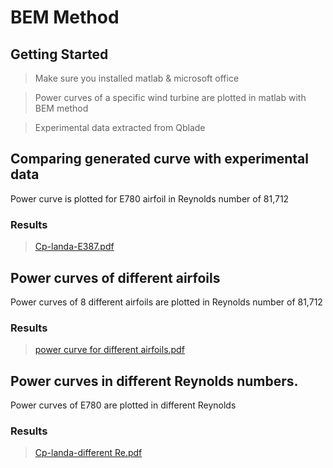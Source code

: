 # BEM Method
## Getting Started 

> Make sure you installed matlab & microsoft office

> Power curves of a specific wind turbine are plotted in matlab with BEM method

> Experimental data extracted from Qblade

 
## Comparing generated curve with experimental data


Power curve is plotted for E780 airfoil in Reynolds number of 81,712

### Results

>[Cp-landa-E387.pdf](https://github.com/saslucfer/BEM-Method/files/10967505/Cp-landa-E387.pdf)


## Power curves of different airfoils

Power curves of 8 different airfoils are plotted in Reynolds number of 81,712

### Results

>[power curve for different airfoils.pdf](https://github.com/saslucfer/BEM-Method/files/10967489/power.curve.for.different.airfoils.pdf)


## Power curves in different Reynolds numbers.

Power curves of E780 are plotted in different Reynolds

### Results
>[Cp-landa-different Re.pdf](https://github.com/saslucfer/BEM-Method/files/10967494/Cp-landa-different.Re.pdf)

